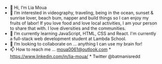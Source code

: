 - 👋 Hi, I’m Lia Moua
- 👀 I’m interested in videography, traveling, being in the ocean, sunset & sunrise lover, beach bum, napper and build things so I can enjoy my fruits of labor! 
If you love food and love local activities, I am your person to share that with. I love diversities and the communities. 
- 🌱 I’m currently learning JavaScript, HTML, CSS and React. I'm currently a full-stack web development student at Lambda School.
- 💞️ I’m looking to collaborate on ... anything I can use my brain for!
- 📫 How to reach me ... moua0061@outlook.com * https://www.linkedin.com/in/lia-moua/ * Twitter @batmanisredd

<!---
moua0061/moua0061 is a ✨ special ✨ repository because its `README.md` (this file) appears on your GitHub profile.
You can click the Preview link to take a look at your changes.
--->
